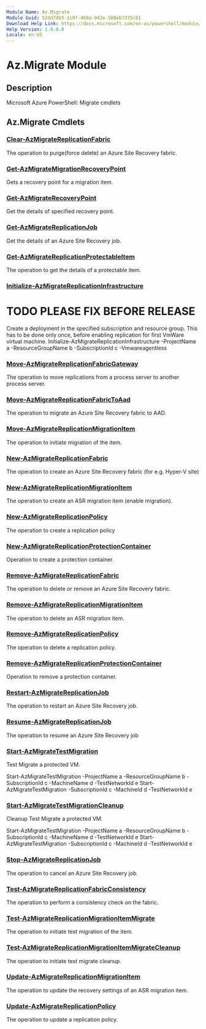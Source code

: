 ```yaml
---
Module Name: Az.Migrate
Module Guid: 52dd74b5-1c0f-469a-942e-508eb7375c81
Download Help Link: https://docs.microsoft.com/en-us/powershell/module/az.migrate
Help Version: 1.0.0.0
Locale: en-US
---
```


# Az.Migrate Module
## Description
Microsoft Azure PowerShell: Migrate cmdlets

## Az.Migrate Cmdlets
### [Clear-AzMigrateReplicationFabric](Clear-AzMigrateReplicationFabric.md)
The operation to purge(force delete) an Azure Site Recovery fabric.

### [Get-AzMigrateMigrationRecoveryPoint](Get-AzMigrateMigrationRecoveryPoint.md)
Gets a recovery point for a migration item.

### [Get-AzMigrateRecoveryPoint](Get-AzMigrateRecoveryPoint.md)
Get the details of specified recovery point.

### [Get-AzMigrateReplicationJob](Get-AzMigrateReplicationJob.md)
Get the details of an Azure Site Recovery job.

### [Get-AzMigrateReplicationProtectableItem](Get-AzMigrateReplicationProtectableItem.md)
The operation to get the details of a protectable item.

### [Initialize-AzMigrateReplicationInfrastructure](Initialize-AzMigrateReplicationInfrastructure.md)
# TODO PLEASE FIX BEFORE RELEASE
Create a deployment in the specified subscription and resource group.
This has to be done only once, before enabling replication for first 
VmWare virtual machine.
Initialize-AzMigrateReplicationInfrastructure -ProjectName a -ResourceGroupName b -SubscriptionId c -Vmwareagentless

### [Move-AzMigrateReplicationFabricGateway](Move-AzMigrateReplicationFabricGateway.md)
The operation to move replications from a process server to another process server.

### [Move-AzMigrateReplicationFabricToAad](Move-AzMigrateReplicationFabricToAad.md)
The operation to migrate an Azure Site Recovery fabric to AAD.

### [Move-AzMigrateReplicationMigrationItem](Move-AzMigrateReplicationMigrationItem.md)
The operation to initiate migration of the item.

### [New-AzMigrateReplicationFabric](New-AzMigrateReplicationFabric.md)
The operation to create an Azure Site Recovery fabric (for e.g.
Hyper-V site)

### [New-AzMigrateReplicationMigrationItem](New-AzMigrateReplicationMigrationItem.md)
The operation to create an ASR migration item (enable migration).

### [New-AzMigrateReplicationPolicy](New-AzMigrateReplicationPolicy.md)
The operation to create a replication policy

### [New-AzMigrateReplicationProtectionContainer](New-AzMigrateReplicationProtectionContainer.md)
Operation to create a protection container.

### [Remove-AzMigrateReplicationFabric](Remove-AzMigrateReplicationFabric.md)
The operation to delete or remove an Azure Site Recovery fabric.

### [Remove-AzMigrateReplicationMigrationItem](Remove-AzMigrateReplicationMigrationItem.md)
The operation to delete an ASR migration item.

### [Remove-AzMigrateReplicationPolicy](Remove-AzMigrateReplicationPolicy.md)
The operation to delete a replication policy.

### [Remove-AzMigrateReplicationProtectionContainer](Remove-AzMigrateReplicationProtectionContainer.md)
Operation to remove a protection container.

### [Restart-AzMigrateReplicationJob](Restart-AzMigrateReplicationJob.md)
The operation to restart an Azure Site Recovery job.

### [Resume-AzMigrateReplicationJob](Resume-AzMigrateReplicationJob.md)
The operation to resume an Azure Site Recovery job

### [Start-AzMigrateTestMigration](Start-AzMigrateTestMigration.md)
Test Migrate a protected VM.

Start-AzMigrateTestMigration -ProjectName a -ResourceGroupName b -SubscriptionId c -MachineName d -TestNetworkId e
Start-AzMigrateTestMigration -SubscriptionId c -MachineId d -TestNetworkId e

### [Start-AzMigrateTestMigrationCleanup](Start-AzMigrateTestMigrationCleanup.md)
Cleanup Test Migrate a protected VM.

Start-AzMigrateTestMigration -ProjectName a -ResourceGroupName b -SubscriptionId c -MachineName d -TestNetworkId e
Start-AzMigrateTestMigration -SubscriptionId c -MachineId d -TestNetworkId e

### [Stop-AzMigrateReplicationJob](Stop-AzMigrateReplicationJob.md)
The operation to cancel an Azure Site Recovery job.

### [Test-AzMigrateReplicationFabricConsistency](Test-AzMigrateReplicationFabricConsistency.md)
The operation to perform a consistency check on the fabric.

### [Test-AzMigrateReplicationMigrationItemMigrate](Test-AzMigrateReplicationMigrationItemMigrate.md)
The operation to initiate test migration of the item.

### [Test-AzMigrateReplicationMigrationItemMigrateCleanup](Test-AzMigrateReplicationMigrationItemMigrateCleanup.md)
The operation to initiate test migrate cleanup.

### [Update-AzMigrateReplicationMigrationItem](Update-AzMigrateReplicationMigrationItem.md)
The operation to update the recovery settings of an ASR migration item.

### [Update-AzMigrateReplicationPolicy](Update-AzMigrateReplicationPolicy.md)
The operation to update a replication policy.

